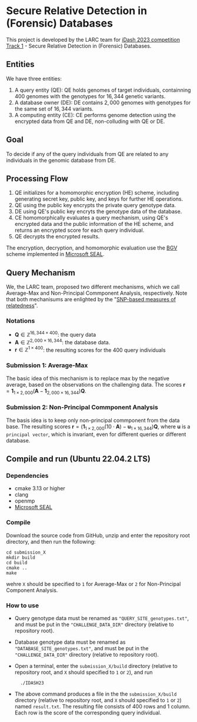 # Secure Relative Detection in (Forensic) Databases

This project is developed by the LARC team for [iDash 2023 competition Track 1][1] - Secure Relative Detection in (Forensic) Databases. 

## Entities
We have three entities: 
1. A query entity (QE): QE holds  genomes of target individuals, containning $400$ genomes with the genotypes for $16,344$ genetic variants.
2. A database owner (DE): DE contains $2,000$ genomes with genotypes for the same set of $16,344$ variants.
3. A computing entity (CE):   CE performs genome detection using the encrypted data from QE and DE, non-colluding with QE or DE.

## Goal

To decide if any of the query individuals from QE  are related to any individuals in the genomic database from DE.

## Processing Flow

1. QE initializes for a homomorphic encryption (HE) scheme, including generating secret key, public key, and keys for further HE operations.
2. QE using the public key encrypts the private query genotype data.
3. DE using QE's public key encryts the genotype data of the database.
4. CE homomorphically evaluates a query mechanism, using QE's encrypted data and the public information of the HE scheme, and returns an encrypted score for each query individual.
5. QE decrypts the encrypted results.

The encryption, decryption, and homomorphic evaluation use the [BGV][2] scheme implemented in [Microsoft SEAL][3]. 

## Query Mechanism

We, the LARC team, proposed two different mechanisms, which we call Average-Max and Non-Principal Commponent Analysis, respectively. Note that both mechanisums are enlighted by the "[SNP-based measures of relatedness][4]". 

### Notations

- $\mathbf{Q}\in\mathbb{Z}^{16,344\times 400}$: the query data 
- $\mathbf{A}\in\mathbb{Z}^{2,000\times 16,344}$: the database data. 
- $\mathbf{r}\in\mathbb{Z}^{1\times 400}$: the resulting scores for the $400$ query individuals

### Submission 1: Average-Max

The basic idea of this mechanism is to replace max by the negative average, based on the observations on the challenging data. The scores 
$\mathbf{r} = \mathbf{1}_{1\times 2,000}(\mathbf{A} - \mathbf{1}_{2,000\times 16,344})\mathbf{Q}.$

### Submission 2: Non-Principal Commponent Analysis

The basis idea is to keep only non-principal commponent from the data base. The resulting scores 
$\mathbf{r} = (\mathbf{1}_{1\times 2,000}(10\cdot\mathbf{A}) - \mathbf{u}_{1\times 16,344})\mathbf{Q},$
where $\mathbf{u}$ is a `principal vector`, which is invariant, even for different queries or different database.

## Compile and run (Ubuntu 22.04.2 LTS)
### Dependencies
- cmake 3.13 or higher
- clang
- openmp
- [Microsoft SEAL](https://github.com/microsoft/seal)

### Compile
Download the source code from GitHub, unzip and enter the repository root directory, and then run the following:

    cd submission_X
    mkdir build
    cd build
    cmake ..
    make

wehre `X` should be specified to `1` for Average-Max or `2` for Non-Principal Component Analysis.
### How to use 

- Query genotype data must be renamed as  `"QUERY_SITE_genotypes.txt"`, and must be put in the  `"CHALLENGE_DATA_DIR"` directory (relative to repository root).
- Database genotype data must be renamed as  `"DATABASE_SITE_genotypes.txt"`, and must be put in the  `"CHALLENGE_DATA_DIR"` directory (relative to repository root).
- Open a terminal, enter the `submission_X/build` directory (relative to repository root, and `X` should specified to `1` or `2`), and run 
    
        ./IDASH23

- The above command produces a file in the the `submission_X/build` directory (relative to repository root, and `X` should specified to `1` or `2`) named `result.txt`. The resulting file consists of $400$ rows and $1$ column. Each row is the score of the corresponding query individual.
































[1]: http://www.humangenomeprivacy.org/2023/competition-tasks.html
[2]: https://doi.org/10.1145/2633600
[3]: https://github.com/microsoft/seal
[4]: https://doi.org/10.1038/nrg3821